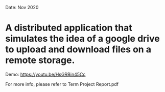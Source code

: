 Date: Nov 2020
# A distributed application that simulates the idea of a google drive to upload and download files on a remote storage. 
Demo: https://youtu.be/HsGRBin45Cc

For more info, please refer to Term Project Report.pdf
